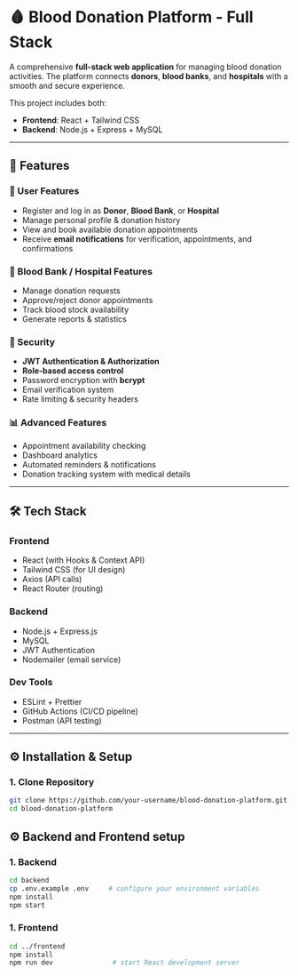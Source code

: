 # 🩸 Blood Donation Platform - Full Stack

A comprehensive **full-stack web application** for managing blood donation activities. The platform connects **donors**, **blood banks**, and **hospitals** with a smooth and secure experience.  

This project includes both:
- **Frontend**: React + Tailwind CSS  
- **Backend**: Node.js + Express + MySQL 

---

## 🚀 Features

### 👤 User Features
- Register and log in as **Donor**, **Blood Bank**, or **Hospital**
- Manage personal profile & donation history
- View and book available donation appointments
- Receive **email notifications** for verification, appointments, and confirmations

### 🏥 Blood Bank / Hospital Features
- Manage donation requests
- Approve/reject donor appointments
- Track blood stock availability
- Generate reports & statistics

### 🔐 Security
- **JWT Authentication & Authorization**
- **Role-based access control**
- Password encryption with **bcrypt**
- Email verification system
- Rate limiting & security headers

### 📊 Advanced Features
- Appointment availability checking
- Dashboard analytics
- Automated reminders & notifications
- Donation tracking system with medical details

---

## 🛠 Tech Stack

### Frontend
- React (with Hooks & Context API)
- Tailwind CSS (for UI design)
- Axios (API calls)
- React Router (routing)

### Backend
- Node.js + Express.js
- MySQL
- JWT Authentication
- Nodemailer (email service)

### Dev Tools
- ESLint + Prettier
- GitHub Actions (CI/CD pipeline)
- Postman (API testing)

---
## ⚙️ Installation & Setup

### 1. Clone Repository
```bash
git clone https://github.com/your-username/blood-donation-platform.git
cd blood-donation-platform
```
## ⚙️ Backend and Frontend setup

### 1. Backend
```bash
cd backend
cp .env.example .env     # configure your environment variables
npm install
npm start
```
### 1. Frontend
```bash
cd ../frontend
npm install
npm run dev               # start React development server
```   
